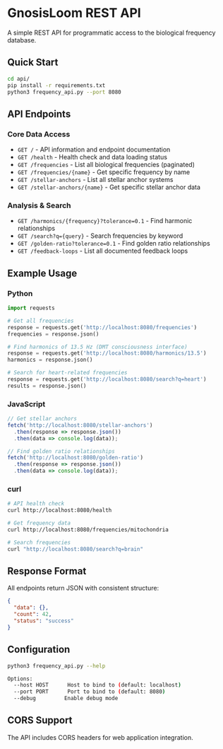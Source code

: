 # GnosisLoom REST API

A simple REST API for programmatic access to the biological frequency database.

## Quick Start

```bash
cd api/
pip install -r requirements.txt
python3 frequency_api.py --port 8080
```

## API Endpoints

### Core Data Access
- `GET /` - API information and endpoint documentation
- `GET /health` - Health check and data loading status
- `GET /frequencies` - List all biological frequencies (paginated)
- `GET /frequencies/{name}` - Get specific frequency by name
- `GET /stellar-anchors` - List all stellar anchor systems
- `GET /stellar-anchors/{name}` - Get specific stellar anchor data

### Analysis & Search
- `GET /harmonics/{frequency}?tolerance=0.1` - Find harmonic relationships
- `GET /search?q={query}` - Search frequencies by keyword
- `GET /golden-ratio?tolerance=0.1` - Find golden ratio relationships
- `GET /feedback-loops` - List all documented feedback loops

## Example Usage

### Python
```python
import requests

# Get all frequencies
response = requests.get('http://localhost:8080/frequencies')
frequencies = response.json()

# Find harmonics of 13.5 Hz (DMT consciousness interface)
response = requests.get('http://localhost:8080/harmonics/13.5')
harmonics = response.json()

# Search for heart-related frequencies
response = requests.get('http://localhost:8080/search?q=heart')
results = response.json()
```

### JavaScript
```javascript
// Get stellar anchors
fetch('http://localhost:8080/stellar-anchors')
  .then(response => response.json())
  .then(data => console.log(data));

// Find golden ratio relationships
fetch('http://localhost:8080/golden-ratio')
  .then(response => response.json())
  .then(data => console.log(data));
```

### curl
```bash
# API health check
curl http://localhost:8080/health

# Get frequency data
curl http://localhost:8080/frequencies/mitochondria

# Search frequencies
curl "http://localhost:8080/search?q=brain"
```

## Response Format

All endpoints return JSON with consistent structure:

```json
{
  "data": {},
  "count": 42,
  "status": "success"
}
```

## Configuration

```bash
python3 frequency_api.py --help

Options:
  --host HOST      Host to bind to (default: localhost)
  --port PORT      Port to bind to (default: 8080)
  --debug         Enable debug mode
```

## CORS Support

The API includes CORS headers for web application integration.
